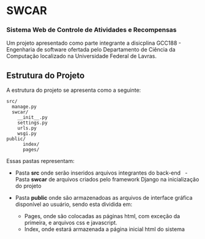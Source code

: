 # SWCAR
### Sistema Web de Controle de Atividades e Recompensas
Um projeto apresentado como parte integrante a disicplina GCC188 - Engenharia de software ofertada pelo Departamento de Ciência da Computação localizado na Universidade Federal de Lavras.

## Estrutura do Projeto

A estrutura do projeto se apresenta como a seguinte:

```
src/
  manage.py
  swcar/
    __init__.py
    settings.py
    urls.py
    wsgi.py
public/
      index/
      pages/ 
```
Essas pastas representam:
-  Pasta **src** onde serão inseridos arquivos integrantes do back-end
   -Pasta **swcar** de arquivos criados pelo framework Django na inicialização do projeto

-  Pasta **public** onde são armazenadoas as arquivos de interface gráfica disponível ao usuário, sendo esta dividida em:
   - Pages, onde são colocadas as páginas html, com exceção da primeira, e arquivos css e javascript. 
   
   - Index, onde estará armazenada a página inicial html do sistema


